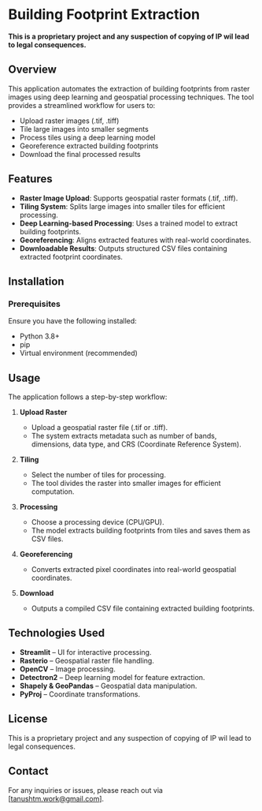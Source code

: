 # Building Footprint Extraction  

**This is a proprietary project and any suspection of copying of IP wil lead to legal consequences.**

## Overview  

This application automates the extraction of building footprints from raster images using deep learning and geospatial processing techniques. The tool provides a streamlined workflow for users to:  

- Upload raster images (.tif, .tiff)  
- Tile large images into smaller segments  
- Process tiles using a deep learning model  
- Georeference extracted building footprints  
- Download the final processed results  

## Features  

- **Raster Image Upload**: Supports geospatial raster formats (.tif, .tiff).  
- **Tiling System**: Splits large images into smaller tiles for efficient processing.  
- **Deep Learning-based Processing**: Uses a trained model to extract building footprints.  
- **Georeferencing**: Aligns extracted features with real-world coordinates.  
- **Downloadable Results**: Outputs structured CSV files containing extracted footprint coordinates.  

## Installation  

### Prerequisites  

Ensure you have the following installed:  

- Python 3.8+  
- pip  
- Virtual environment (recommended)  

## Usage  

The application follows a step-by-step workflow:  

1. **Upload Raster**  
   - Upload a geospatial raster file (.tif or .tiff).  
   - The system extracts metadata such as number of bands, dimensions, data type, and CRS (Coordinate Reference System).  

2. **Tiling**  
   - Select the number of tiles for processing.  
   - The tool divides the raster into smaller images for efficient computation.  

3. **Processing**  
   - Choose a processing device (CPU/GPU).  
   - The model extracts building footprints from tiles and saves them as CSV files.  

4. **Georeferencing**  
   - Converts extracted pixel coordinates into real-world geospatial coordinates.  

5. **Download**  
   - Outputs a compiled CSV file containing extracted building footprints.  

## Technologies Used  

- **Streamlit** – UI for interactive processing.  
- **Rasterio** – Geospatial raster file handling.  
- **OpenCV** – Image processing.  
- **Detectron2** – Deep learning model for feature extraction.  
- **Shapely & GeoPandas** – Geospatial data manipulation.  
- **PyProj** – Coordinate transformations.  

## License  

This is a proprietary project and any suspection of copying of IP wil lead to legal consequences.

## Contact  

For any inquiries or issues, please reach out via [tanushtm.work@gmail.com].  
